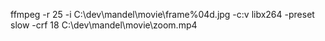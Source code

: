 ffmpeg -r 25 -i C:\dev\mandel\movie\frame%04d.jpg -c:v libx264 -preset slow -crf 18 C:\dev\mandel\movie\zoom.mp4